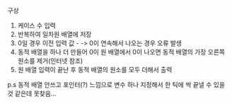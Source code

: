 구상
1. 케이스 수 입력
2. 반복하여 일차원 배열에 저장
3. 0일 경우 이전 입력 값 -
-> 0이 연속해서 나오는 경우 오류 발생
4. 동적 배열을 하나 더 만들어 0이 원 배열에서 0이 나오면 동적 배열의 가장 오른쪽 원소를 제거(인터넷 참조)
5. 원 배열 입력이 끝난 후 동적 배열의 원소를 모두 더해서 출력

p.s 동적 배열 안쓰고 포인터(?) 느낌으로 변수 하나 지정해서 한 틱에 싹 끝낼 수 있을 것 같은데 못찾음...